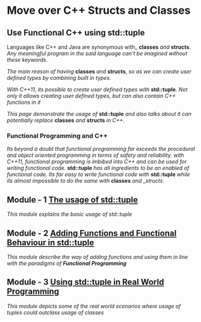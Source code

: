 # Move over C++ Structs and Classes
## Use Functional C++ using std::tuple

Languages like C++ and Java are synonymous with_ __classes__ _and_ __structs__. _Any meaningful program in the said language can't be imagined without these keywords_. 

_The main reason of having_ __classes__ _and_ __structs__, _so as we can create user defined types by combining built in types_. 

_With C++11, its possible to create user defined types with_ __std::tuple__. _Not only it allows creating user defined types, but can also contain C++ functions in it_

_This page demonstrate the usage of_ __std::tuple__ _and also talks about it can potentially replace_ __classes__ _and_ __structs__ _in C++_.

### Functional Programming and C++

_Its beyond a doubt that functional programming far exceeds the procedural and object oriented programming in terms of safety and reliability. with C++11, functional programming is imbibed into C++ and can be used for writing functional code._ 
__std::tuple__ _has all ingredients to be an enabled of functional code. Its far easy to write functional code with_ __std::tuple__ _while its almost impossible to do the same with_ __classes__ _and_ __structs_.


## Module - 1 [The usage of std::tuple](https://github.com/9lean/Move_Over_ObjectOriented_Using_tuples/tree/master/Usage%20of%20tuples)
*This module explains the basic usage of std::tuple*

## Module - 2 [Adding Functions and Functional Behaviour in std::tuple ](https://github.com/9lean/Move_Over_ObjectOriented_Using_tuples/tree/master/Functional_Tuples)
*This module describe the way of adding functions and using them in line with the paradigms of __Functional Programming__*

## Module - 3 [Using std::tuple in Real World Programming ](https://github.com/9lean/Move_Over_ObjectOriented_Using_tuples/tree/master/RealWorldProgramming)
*This module depicts some of the real world scenarios where usage of tuples could outclass usage of classes*


